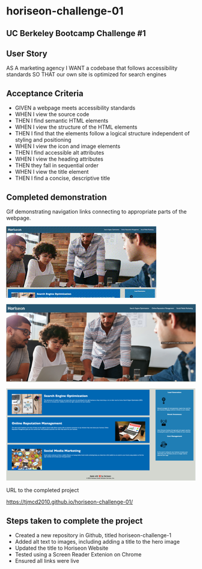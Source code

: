 # horiseon-challenge-01

## UC Berkeley Bootcamp Challenge #1

## User Story

AS A marketing agency
I WANT a codebase that follows accessibility standards
SO THAT our own site is optimized for search engines

## Acceptance Criteria

- GIVEN a webpage meets accessibility standards
- WHEN I view the source code
- THEN I find semantic HTML elements
- WHEN I view the structure of the HTML elements
- THEN I find that the elements follow a logical structure independent of styling and positioning
- WHEN I view the icon and image elements
- THEN I find accessible alt attributes
- WHEN I view the heading attributes
- THEN they fall in sequential order
- WHEN I view the title element
- THEN I find a concise, descriptive title

## Completed demonstration

Gif demonstrating navigation links connecting to appropriate parts of the webpage.


![Live Demo](https://github.com/tjmcd2010/horiseon-challenge-01/blob/main/assets/images/Horiseon-movie.gif)

![Top Half of the website](https://github.com/tjmcd2010/horiseon-challenge-01/blob/main/assets/images/Top.png)

![Top Half of the website](https://github.com/tjmcd2010/horiseon-challenge-01/blob/main/assets/images/Bottom.png)


URL to the completed project

https://tjmcd2010.github.io/horiseon-challenge-01/


## Steps taken to complete the project

- Created a new repository in Github, titled horiseon-challenge-1
- Added alt text to images, including adding a title to the hero image
- Updated the title to Horiseon Website
- Tested using a Screen Reader Extenion on Chrome
- Ensured all links were live
